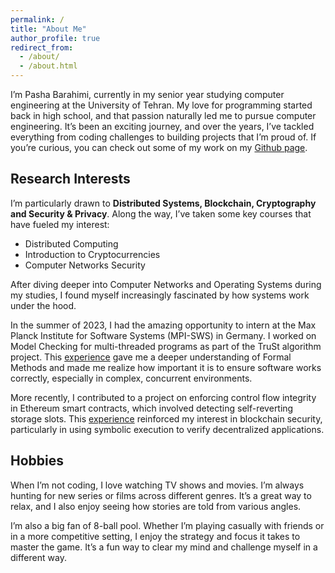 ```yaml
---
permalink: /
title: "About Me"
author_profile: true
redirect_from:
  - /about/
  - /about.html
---
```


I’m Pasha Barahimi, currently in my senior year studying computer engineering at the University of Tehran. My love for programming started back in high school, and that passion naturally led me to pursue computer engineering. It’s been an exciting journey, and over the years, I’ve tackled everything from coding challenges to building projects that I’m proud of. If you’re curious, you can check out some of my work on my [Github page](https://github.com/PashaBarahimi).

## Research Interests

I’m particularly drawn to **Distributed Systems, Blockchain, Cryptography and Security & Privacy**. Along the way, I’ve taken some key courses that have fueled my interest:

- Distributed Computing
- Introduction to Cryptocurrencies
- Computer Networks Security

After diving deeper into Computer Networks and Operating Systems during my studies, I found myself increasingly fascinated by how systems work under the hood.

In the summer of 2023, I had the amazing opportunity to intern at the Max Planck Institute for Software Systems (MPI-SWS) in Germany. I worked on Model Checking for multi-threaded programs as part of the TruSt algorithm project. This [experience](/research/lincheck) gave me a deeper understanding of Formal Methods and made me realize how important it is to ensure software works correctly, especially in complex, concurrent environments.

More recently, I contributed to a project on enforcing control flow integrity in Ethereum smart contracts, which involved detecting self-reverting storage slots. This [experience](/research/heimdall) reinforced my interest in blockchain security, particularly in using symbolic execution to verify decentralized applications.

## Hobbies

When I’m not coding, I love watching TV shows and movies. I’m always hunting for new series or films across different genres. It’s a great way to relax, and I also enjoy seeing how stories are told from various angles.

I’m also a big fan of 8-ball pool. Whether I’m playing casually with friends or in a more competitive setting, I enjoy the strategy and focus it takes to master the game. It’s a fun way to clear my mind and challenge myself in a different way.
